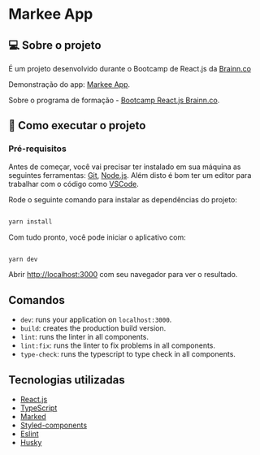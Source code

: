 # Markee App

## 💻 Sobre o projeto

É um projeto desenvolvido durante o Bootcamp de React.js da [Brainn.co](https://brainn.co/)

Demonstração do app: [Markee App](https://markee-app-gabee.netlify.app/).

Sobre o programa de formação - [Bootcamp React.js Brainn.co](https://b-academy.brainn.co/).

## 🚀 Como executar o projeto

### Pré-requisitos

Antes de começar, você vai precisar ter instalado em sua máquina as seguintes ferramentas:
[Git](https://git-scm.com), [Node.js](https://nodejs.org/en/).
Além disto é bom ter um editor para trabalhar com o código como [VSCode](https://code.visualstudio.com/). 

Rode o seguinte comando para instalar as dependências do projeto:

```bash

yarn install

```

Com tudo pronto, você pode iniciar o aplicativo com:

```bash

yarn dev

```

Abrir [http://localhost:3000](http://localhost:3000) com seu navegador para ver o resultado.

## Comandos

- `dev`: runs your application on `localhost:3000`.
- `build`: creates the production build version.
- `lint`: runs the linter in all components.
- `lint:fix`: runs the linter to fix problems in all components.
- `type-check`: runs the typescript to type check in all components.

## Tecnologias utilizadas

- [React.js](https://pt-br.reactjs.org/)
- [TypeScript](https://www.typescriptlang.org/)
- [Marked](https://github.com/markedjs/marked)
- [Styled-components](https://styled-components.com/)
- [Eslint](https://eslint.org/)
- [Husky](https://github.com/typicode/husky)
